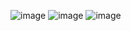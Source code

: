 ![image](https://github.com/LeandroA02/VisionAPI-reconocimiento/assets/151756794/fed65f65-b97b-4b16-a4c1-33de37b50380)
![image](https://github.com/LeandroA02/VisionAPI-reconocimiento/assets/151756794/0d4c8a50-81b3-4570-ad24-0259b9b2b650)
![image](https://github.com/LeandroA02/VisionAPI-reconocimiento/assets/151756794/eab3d2c5-51c6-47fa-ab19-9e3e602e1274)
